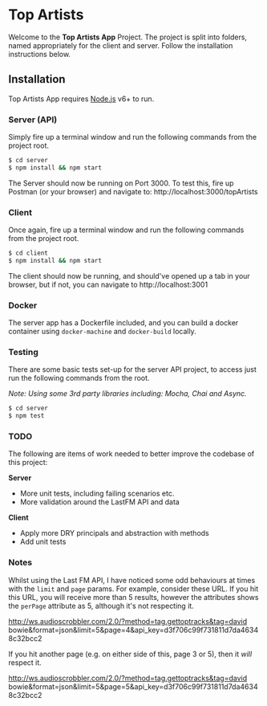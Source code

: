 # Top Artists

Welcome to the **Top Artists App** Project.
The project is split into folders, named appropriately for the client and server. Follow the installation instructions below.

## Installation
Top Artists App requires [Node.js](https://nodejs.org/) v6+ to run.

### Server (API)
Simply fire up a terminal window and run the following commands from the project root.
```sh
$ cd server
$ npm install && npm start
```
The Server should now be running on Port 3000. To test this, fire up Postman (or your browser) and navigate to: http://localhost:3000/topArtists


### Client
Once again, fire up a terminal window and run the following commands from the project root.
```sh
$ cd client
$ npm install && npm start
```
The client should now be running, and should've opened up a tab in your browser, but if not, you can navigate to http://localhost:3001


### Docker

The server app has a Dockerfile included, and you can build a docker container using `docker-machine` and `docker-build` locally.

### Testing
There are some basic tests set-up for the server API project, to access just run the following commands from the root.

*Note: Using some 3rd party libraries including: Mocha, Chai and Async.*

```sh
$ cd server
$ npm test
```

### TODO

The following are items of work needed to better improve the codebase of this project:

**Server**
- More unit tests, including failing scenarios etc.
- More validation around the LastFM API and data

**Client** 
- Apply more DRY principals and abstraction with methods
- Add unit tests


### Notes

Whilst using the Last FM API, I have noticed some odd behaviours at times with the `limit` and `page` params. For example, consider these URL.
If you hit this URL, you will receive more than 5 results, however the attributes shows the `perPage` attribute as 5, although it's not respecting it.

http://ws.audioscrobbler.com/2.0/?method=tag.gettoptracks&tag=david bowie&format=json&limit=5&page=4&api_key=d3f706c99f731811d7da46348c32bcc2

If you hit another page (e.g. on either side of this, page 3 or 5), then it *will* respect it. 

http://ws.audioscrobbler.com/2.0/?method=tag.gettoptracks&tag=david bowie&format=json&limit=5&page=5&api_key=d3f706c99f731811d7da46348c32bcc2
